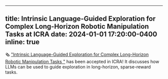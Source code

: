 
---
title: Intrinsic Language-Guided Exploration for Complex Long-Horizon Robotic Manipulation Tasks at ICRA
date: 2024-01-01 17:20:00-0400
inline: true
---

:newspaper_roll: ["Intrinsic Language-Guided Exploration for Complex Long-Horizon Robotic Manipulation Tasks
"](https://arxiv.org/abs/2309.16347) has been accepted in ICRA! It discusses how LLMs can be used to guide exploration in long-horizon, sparse-reward tasks.
